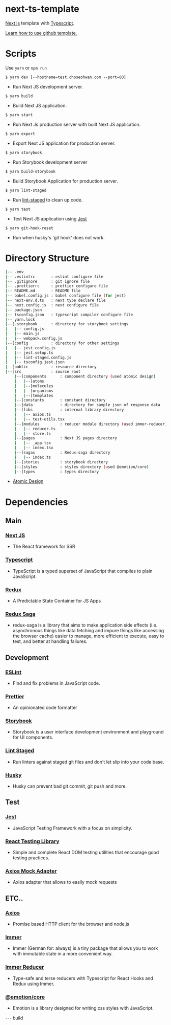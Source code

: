 # next-ts-template

[Next js](https://nextjs.org/) template with [Typescript](https://www.typescriptlang.org/).

[Learn how to use github template.](https://help.github.com/en/github/creating-cloning-and-archiving-repositories/creating-a-repository-from-a-template)

# Scripts

Use `yarn` or `npm run`

```
$ yarn dev [--hostname=test.choseohwan.com --port=80]
```

-   Run Next JS development server.

```
$ yarn build
```

-   Build Next JS application.

```
$ yarn start
```

-   Run Next Js production server with built Next JS application.

```
$ yarn export
```

-   Export Next JS application for production server.

```
$ yarn storybook
```

-   Run Storybook development server

```
$ yarn build-storybook
```

-   Build Storybook Application for production server.

```
$ yarn lint-staged
```

-   Run [lint-staged](https://www.npmjs.com/package/lint-staged) to clean up code.

```
$ yarn test
```

-   Test Next JS application using [Jest](https://jestjs.io/)

```
$ yarn git-hook-reset
```

-   Run when husky's 'git hook' does not work.

# Directory Structure

```bash
|-- .env
|-- .eslintrc       : eslint configure file
|-- .gitignore      : git ignore file
|-- .prettierrc     : prettier configure file
|-- README.md       : README file
|-- babel.config.js : babel configure file (for jest)
|-- next-env.d.ts   : next type declare file
|-- next.config.js  : next configure file
|-- package.json
|-- tsconfig.json   : typescript compiler configure file
|-- yarn.lock
|--[.storybook      : directory for storybook settings
|   |-- config.js
|   |-- main.js
|   |-- webpack.config.js
|--[config          : directory for other settings
|   |-- jest.config.js
|   |-- jest.setup.ts
|   |-- lint-staged.config.js
|   |-- tsconfig.jest.json
|--[public          : resource directory
|--[src             : source root
    |--[components      : component directory (used atomic design)
    |   |--[atoms
    |   |--[molecules
    |   |--[organisms
    |   |--[templates
    |--[constants       : constant directory
    |--[data            : directory for sample json of response data
    |--[libs            : internal library directory
    |   |-- axios.ts
    |   |-- test-utils.tsx
    |--[modules         : reducer module directory (used immer-reducer)
    |   |-- reducer.ts
    |   |-- store.ts
    |--[pages           : Next JS pages directory
    |   |-- _app.tsx
    |   |-- index.tsx
    |--[sagas           : Redux-saga directory
    |   |-- index.ts
    |--[stories         : storybook directory
    |--[styles          : styles directory (used @emotion/core)
    |--[types           : types directory
```

-   [Atomic Design](https://bradfrost.com/blog/post/atomic-web-design/)

# Dependencies

## Main

### [Next JS](https://nextjs.org/)

-   The React framework for SSR

### [Typescript](https://www.typescriptlang.org/)

-   TypeScript is a typed superset of JavaScript that compiles to plain JavaScript.

### [Redux](https://redux.js.org/)

-   A Predictable State Container for JS Apps

### [Redux Saga](https://redux-saga.js.org/)

-   redux-saga is a library that aims to make application side effects (i.e. asynchronous things like data fetching and impure things like accessing the browser cache) easier to manage, more efficient to execute, easy to test, and better at handling failures.

## Development

### [ESLint](https://eslint.org/)

-   Find and fix problems in JavaScript code.

### [Prettier](https://prettier.io/)

-   An opinionated code formatter

### [Storybook](https://storybook.js.org/)

-   Storybook is a user interface development environment and playground for UI components.

### [Lint Staged](https://www.npmjs.com/package/lint-staged)

-   Run linters against staged git files and don't let slip into your code base.

### [Husky](https://www.npmjs.com/package/husky)

-   Husky can prevent bad git commit, git push and more.

## Test

### [Jest](https://jestjs.io/)

-   JavaScript Testing Framework with a focus on simplicity.

### [React Testing Library](https://github.com/testing-library/react-testing-library)

-   Simple and complete React DOM testing utilities that encourage good testing practices.

### [Axios Mock Adapter](https://www.npmjs.com/package/axios-mock-adapter)

-   Axios adapter that allows to easily mock requests

## ETC..

### [Axios](https://github.com/axios/axios)

-   Promise based HTTP client for the browser and node.js

### [Immer](https://immerjs.github.io/immer/docs/introduction)

-   Immer (German for: always) is a tiny package that allows you to work with immutable state in a more convenient way.

### [Immer Reducer](https://www.npmjs.com/package/immer-reducer)

-   Type-safe and terse reducers with Typescript for React Hooks and Redux using Immer.

### [@emotion/core](https://emotion.sh/docs/introduction)

-   Emotion is a library designed for writing css styles with JavaScript.

--- build
